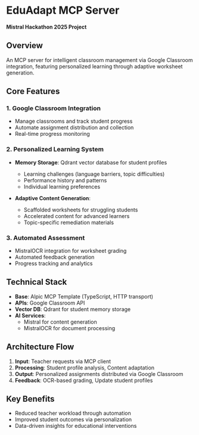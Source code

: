 # EduAdapt MCP Server
**Mistral Hackathon 2025 Project**

## Overview
An MCP server for intelligent classroom management via Google Classroom integration, featuring personalized learning through adaptive worksheet generation.

## Core Features

### 1. Google Classroom Integration
- Manage classrooms and track student progress
- Automate assignment distribution and collection
- Real-time progress monitoring

### 2. Personalized Learning System
- **Memory Storage**: Qdrant vector database for student profiles
  - Learning challenges (language barriers, topic difficulties)
  - Performance history and patterns
  - Individual learning preferences

- **Adaptive Content Generation**:
  - Scaffolded worksheets for struggling students
  - Accelerated content for advanced learners
  - Topic-specific remediation materials

### 3. Automated Assessment
- MistralOCR integration for worksheet grading
- Automated feedback generation
- Progress tracking and analytics

## Technical Stack
- **Base**: Alpic MCP Template (TypeScript, HTTP transport)
- **APIs**: Google Classroom API
- **Vector DB**: Qdrant for student memory storage
- **AI Services**:
  - Mistral for content generation
  - MistralOCR for document processing

## Architecture Flow
1. **Input**: Teacher requests via MCP client
2. **Processing**: Student profile analysis, Content adaptation
3. **Output**: Personalized assignments distributed via Google Classroom
4. **Feedback**: OCR-based grading, Update student profiles

## Key Benefits
- Reduced teacher workload through automation
- Improved student outcomes via personalization
- Data-driven insights for educational interventions